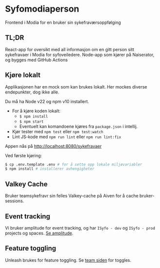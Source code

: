 # Syfomodiaperson

Frontend i Modia for en bruker sin sykefraværsoppfølging

## TL;DR

React-app for oversikt med all informasjon om en gitt person sitt sykefravaer i Modia for syfoveiledere.
Node-app som kjører på Naiserator, og bygges med GitHub Actions

## Kjøre lokalt

Applikasjonen har en mock som kan brukes lokalt. Her mockes diverse endepunkter, dog ikke alle.

Du må ha Node v22 og npm v10 installert.

- For å kjøre koden lokalt:
  - `$ npm install`
  - `$ npm start`
  - Eventuelt kan komandoene kjøres fra `package.json` i intellij.
- Kjør tester med `npm test` eller `npm test:watch`
- Lint JS-kode med `npm run lint` eller `npm run lint:fix`

Appen nås på [http://localhost:8080/sykefravaer](http://localhost:8080/sykefravaer)

Ved første kjøring:

```sh
$ cp .env.template .env # for å sette opp lokale miljøvariabler
$ npm install # installerer avhengigheter
```

## Valkey Cache

Bruker teamsykefravr sin felles Valkey-cache på Aiven for å cache bruker-sessions.

## Event tracking

Vi bruker amplitude for event tracking, og har `ISyfo - dev` og `ISyfo - prod` projects og
spaces. [Se amplitude](https://app.eu.amplitude.com/analytics/nav/home).

## Feature toggling

Unleash brukes for feature toggling. Se [team siden](https://teamsykefravr-unleash-web.nav.cloud.nais.io/) for
toggles.

